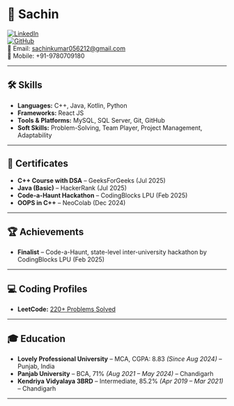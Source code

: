 # 💼 Sachin

[![LinkedIn](https://img.shields.io/badge/LinkedIn-Profile-blue)](https://www.linkedin.com/in/sachin260708/)  
[![GitHub](https://img.shields.io/badge/GitHub-kraonix-black)](https://github.com/kraonix)  
📧 Email: [sachinkumar056212@gmail.com](mailto:sachinkumar056212@gmail.com)  
📱 Mobile: +91-9780709180  

---

## 🛠 Skills

- **Languages:** C++, Java, Kotlin, Python  
- **Frameworks:** React JS  
- **Tools & Platforms:** MySQL, SQL Server, Git, GitHub  
- **Soft Skills:** Problem-Solving, Team Player, Project Management, Adaptability  

---


## 📜 Certificates
- **C++ Course with DSA** – GeeksForGeeks (Jul 2025)  
- **Java (Basic)** – HackerRank (Jul 2025)  
- **Code-a-Haunt Hackathon** – CodingBlocks LPU (Feb 2025)  
- **OOPS in C++** – NeoColab (Dec 2024)  

---

## 🏆 Achievements
- **Finalist** – Code-a-Haunt, state-level inter-university hackathon by CodingBlocks LPU (Feb 2025)  

---

## 💻 Coding Profiles
- **LeetCode:** [220+ Problems Solved](https://leetcode.com/u/Kraonix/)  

---

## 🎓 Education
- **Lovely Professional University** – MCA, CGPA: 8.83 *(Since Aug 2024)* – Punjab, India  
- **Panjab University** – BCA, 71% *(Aug 2021 – May 2024)* – Chandigarh  
- **Kendriya Vidyalaya 3BRD** – Intermediate, 85.2% *(Apr 2019 – Mar 2021)* – Chandigarh  

---
